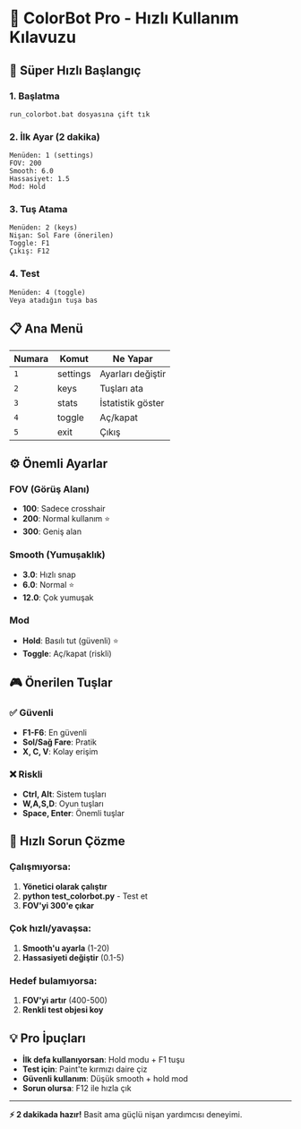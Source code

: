 # 🎯 ColorBot Pro - Hızlı Kullanım Kılavuzu

## 🚀 Süper Hızlı Başlangıç

### 1. Başlatma
```
run_colorbot.bat dosyasına çift tık
```

### 2. İlk Ayar (2 dakika)
```
Menüden: 1 (settings)
FOV: 200 
Smooth: 6.0
Hassasiyet: 1.5
Mod: Hold
```

### 3. Tuş Atama
```
Menüden: 2 (keys)
Nişan: Sol Fare (önerilen)
Toggle: F1
Çıkış: F12
```

### 4. Test
```
Menüden: 4 (toggle)
Veya atadığın tuşa bas
```

## 📋 Ana Menü

| Numara | Komut | Ne Yapar |
|--------|-------|----------|
| `1` | settings | Ayarları değiştir |
| `2` | keys | Tuşları ata |
| `3` | stats | İstatistik göster |
| `4` | toggle | Aç/kapat |
| `5` | exit | Çıkış |

## ⚙️ Önemli Ayarlar

### FOV (Görüş Alanı)
- **100**: Sadece crosshair
- **200**: Normal kullanım ⭐
- **300**: Geniş alan

### Smooth (Yumuşaklık)
- **3.0**: Hızlı snap
- **6.0**: Normal ⭐
- **12.0**: Çok yumuşak

### Mod
- **Hold**: Basılı tut (güvenli) ⭐
- **Toggle**: Aç/kapat (riskli)

## 🎮 Önerilen Tuşlar

### ✅ Güvenli
- **F1-F6**: En güvenli
- **Sol/Sağ Fare**: Pratik
- **X, C, V**: Kolay erişim

### ❌ Riskli  
- **Ctrl, Alt**: Sistem tuşları
- **W,A,S,D**: Oyun tuşları
- **Space, Enter**: Önemli tuşlar

## 🔧 Hızlı Sorun Çözme

### Çalışmıyorsa:
1. **Yönetici olarak çalıştır**
2. **python test_colorbot.py** - Test et
3. **FOV'yi 300'e çıkar**

### Çok hızlı/yavaşsa:
1. **Smooth'u ayarla** (1-20)
2. **Hassasiyeti değiştir** (0.1-5)

### Hedef bulamıyorsa:
1. **FOV'yi artır** (400-500)
2. **Renkli test objesi koy**

## 💡 Pro İpuçları

- **İlk defa kullanıyorsan**: Hold modu + F1 tuşu
- **Test için**: Paint'te kırmızı daire çiz
- **Güvenli kullanım**: Düşük smooth + hold mod
- **Sorun olursa**: F12 ile hızla çık

---

**⚡ 2 dakikada hazır!** Basit ama güçlü nişan yardımcısı deneyimi.